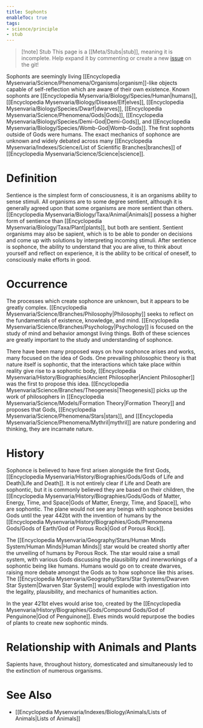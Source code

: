 ```yaml
---
title: Sophonts
enableToc: true
tags:
- science/principle
- stub
---
```


> [!note] Stub
> This page is a [[Meta/Stubs|stub]], meaning it is incomplete. Help expand it by commenting or create a new [issue](https://github.com/RagtimeGal/quartz--encyclopedia-mysenvaria/issues/new/choose) on the git!


Sophonts are seemingly living [[Encyclopedia Mysenvaria/Science/Phenomena/Organisms|organism]]-like objects capable of self-reflection which are aware of their own existence. Known sophonts are [[Encyclopedia Mysenvaria/Biology/Species/Human|humans]], [[Encyclopedia Mysenvaria/Biology/Disease/Elf|elves]], [[Encyclopedia Mysenvaria/Biology/Species/Dwarf|dwarves]], [[Encyclopedia Mysenvaria/Science/Phenomena/Gods|Gods]], [[Encyclopedia Mysenvaria/Biology/Species/Demi-God|Demi-Gods]], and [[Encyclopedia Mysenvaria/Biology/Species/Womb-God|Womb-Gods]]. The first sophonts outside of Gods were humans. The exact mechanics of sophonce are unknown and widely debated across many [[Encyclopedia Mysenvaria/Indexes/Science/List of Scientific Branches|branches]] of [[Encyclopedia Mysenvaria/Science/Science|science]].
# Definition
Sentience is the simplest form of consciousness, it is an organisms ability to sense stimuli. All organisms are to some degree sentient, although it is generally agreed upon that some organisms are more sentient than others. [[Encyclopedia Mysenvaria/Biology/Taxa/Animal|Animals]] possess a higher form of sentience than [[Encyclopedia Mysenvaria/Biology/Taxa/Plant|plants]], but both are sentient. Sentient organisms may also be sapient, which is to be able to ponder on decisions and come up with solutions by interpreting incoming stimuli. After sentience is sophonce, the ability to understand that you are alive, to think about yourself and reflect on experience, it is the ability to be critical of oneself, to consciously make efforts in good.
# Occurrence
The processes which create sophonce are unknown, but it appears to be greatly complex. [[Encyclopedia Mysenvaria/Science/Branches/Philosophy|Philosophy]] seeks to reflect on the fundamentals of existence, knowledge, and mind. [[Encyclopedia Mysenvaria/Science/Branches/Psychology|Psychology]] is focused on the study of mind and behavior amongst living things. Both of these sciences are greatly important to the study and understanding of sophonce.

There have been many proposed ways on how sophonce arises and works, many focused on the idea of Gods. One prevailing philosophic theory is that nature itself is sophontic, that the interactions which take place within reality give rise to a sophontic body, [[Encyclopedia Mysenvaria/History/Biographies/Ancient Philosopher|Ancient Philosopher]] was the first to propose this idea. [[Encyclopedia Mysenvaria/Science/Branches/Theogenesis|Theogenesis]] picks up the work of philosophers in [[Encyclopedia Mysenvaria/Science/Models/Formation Theory|Formation Theory]] and proposes that Gods, [[Encyclopedia Mysenvaria/Science/Phenomena/Stars|stars]], and [[Encyclopedia Mysenvaria/Science/Phenomena/Mythril|mythril]] are nature pondering and thinking, they are incarnate nature.
# History
Sophonce is believed to have first arisen alongside the first Gods, [[Encyclopedia Mysenvaria/History/Biographies/Gods/Gods of Life and Death|Life and Death]]. It is not entirely clear if Life and Death are sophontic, but it is commonly believed they are based on their children, the [[Encyclopedia Mysenvaria/History/Biographies/Gods/Gods of Matter, Energy, Time, and Space|Gods of Matter, Energy, Time, and Space]], who are sophontic. The plane would not see any beings with sophonce besides Gods until the year 442bt with the invention of humans by the [[Encyclopedia Mysenvaria/History/Biographies/Gods/Phenomena Gods/Gods of Earth/God of Porous Rock|God of Porous Rock]]. 

The [[Encyclopedia Mysenvaria/Geography/Stars/Human Minds System/Human Minds|Human Minds]] star would be created shortly after the unveiling of humans by Porous Rock. The star would raise a small system, with various Gods discussing the plausibility and innerworkings of a sophontic being like humans. Humans would go on to create dwarves, raising more debate amongst the Gods as to how sophonce like this arises. The [[Encyclopedia Mysenvaria/Geography/Stars/Star Systems/Dwarven Star System|Dwarven Star System]] would explode with investigation into the legality, plausibility, and mechanics of humanities action.

In the year 421bt elves would arise too, created by the [[Encyclopedia Mysenvaria/History/Biographies/Gods/Compound Gods/God of Penguinone|God of Penguinone]]. Elves minds would repurpose the bodies of plants to create new sophontic minds.
# Relationship with Animals and Plants
Sapients have, throughout history, domesticated and simultaneously led to the extinction of numerous organisms.
# See Also
- [[Encyclopedia Mysenvaria/Indexes/Biology/Animals/Lists of Animals|Lists of Animals]]